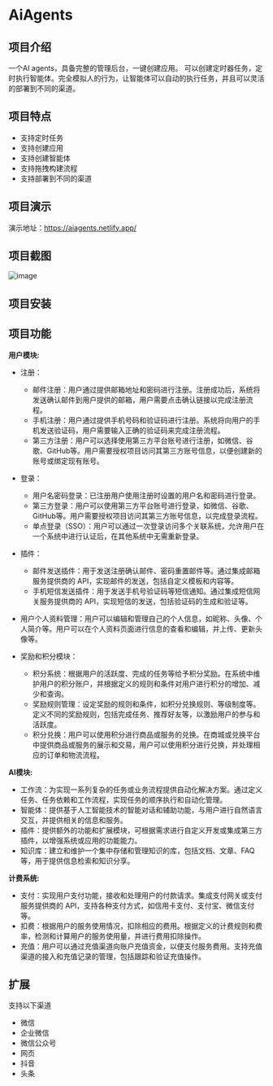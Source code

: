 # AiAgents

## 项目介绍
一个AI agents，具备完整的管理后台，一键创建应用。
可以创建定时器任务，定时执行智能体。完全模拟人的行为，让智能体可以自动的执行任务，并且可以灵活的部署到不同的渠道。

## 项目特点

- 支持定时任务
- 支持创建应用
- 支持创建智能体
- 支持拖拽构建流程
- 支持部署到不同的渠道

## 项目演示

演示地址：https://aiagents.netlify.app/

## 项目截图

![image](https://user-images.githubusercontent.com/10094643/17368)

## 项目安装

## 项目功能

**用户模块:**

- 注册：
  - 邮件注册：用户通过提供邮箱地址和密码进行注册。注册成功后，系统将发送确认邮件到用户提供的邮箱，用户需要点击确认链接以完成注册流程。
  - 手机注册：用户通过提供手机号码和验证码进行注册。系统将向用户的手机发送验证码，用户需要输入正确的验证码来完成注册流程。
  - 第三方注册：用户可以选择使用第三方平台账号进行注册，如微信、谷歌、GitHub等。用户需要授权项目访问其第三方账号信息，以便创建新的账号或绑定现有账号。

- 登录：
  - 用户名密码登录：已注册用户使用注册时设置的用户名和密码进行登录。
  - 第三方登录：用户可以使用第三方平台账号进行登录，如微信、谷歌、GitHub等。用户需要授权项目访问其第三方账号信息，以完成登录流程。
  - 单点登录（SSO）：用户可以通过一次登录访问多个关联系统，允许用户在一个系统中进行认证后，在其他系统中无需重新登录。

- 插件：
  - 邮件发送插件：用于发送注册确认邮件、密码重置邮件等。通过集成邮箱服务提供商的 API，实现邮件的发送，包括自定义模板和内容等。
  - 手机短信发送插件：用于发送手机号验证码等短信通知。通过集成短信网关服务提供商的 API，实现短信的发送，包括验证码的生成和验证等。

- 用户个人资料管理：用户可以编辑和管理自己的个人信息，如昵称、头像、个人简介等。用户可以在个人资料页面进行信息的查看和编辑，并上传、更新头像等。

- 奖励和积分模块：
  - 积分系统：根据用户的活跃度、完成的任务等给予积分奖励。在系统中维护用户的积分账户，并根据定义的规则和条件对用户进行积分的增加、减少和查询。
  - 奖励规则管理：设定奖励的规则和条件，如积分兑换规则、等级制度等。定义不同的奖励规则，包括完成任务、推荐好友等，以激励用户的参与和活跃度。
  - 积分兑换：用户可以使用积分进行商品或服务的兑换。在商城或兑换平台中提供商品或服务的展示和交易，用户可以使用积分进行兑换，并处理相应的订单和物流流程。

**AI模块:**
- 工作流：为实现一系列复杂的任务或业务流程提供自动化解决方案。通过定义任务、任务依赖和工作流程，实现任务的顺序执行和自动化管理。
- 智能体：提供基于人工智能技术的智能对话和辅助功能，与用户进行自然语言交互，并提供相关的信息和服务。
- 插件：提供额外的功能和扩展模块，可根据需求进行自定义开发或集成第三方插件，以增强系统或应用的功能能力。
- 知识库：建立和维护一个集中存储和管理知识的库，包括文档、文章、FAQ等，用于提供信息检索和知识分享。

**计费系统:**
- 支付：实现用户支付功能，接收和处理用户的付款请求。集成支付网关或支付服务提供商的 API，支持各种支付方式，如信用卡支付、支付宝、微信支付等。
- 扣费：根据用户的服务使用情况，扣除相应的费用。根据定义的计费规则和费率，检测和计算用户的服务使用量，并进行费用扣除操作。
- 充值：用户可以通过充值渠道向账户充值资金，以便支付服务费用。支持充值渠道的接入和充值记录的管理，包括跟踪和验证充值操作。


## 扩展
支持以下渠道
- 微信
- 企业微信
- 微信公众号
- 网页
- 抖音
- 头条



